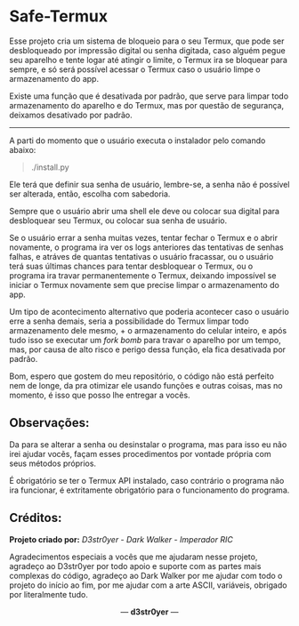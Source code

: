 # Safe-Termux

Esse projeto cria um sistema de bloqueio para o seu Termux, que pode ser desbloqueado por impressão digital ou senha digitada, caso alguém pegue seu aparelho e tente logar até atingir o limite, o Termux ira se bloquear para sempre, e só será possível acessar o Termux caso o usuário limpe o armazenamento do app.

Existe uma função que é desativada por padrão, que serve para limpar todo armazenamento do aparelho e do Termux, mas por questão de segurança, deixamos desativado por padrão.

---

A parti do momento que o usuário executa o instalador pelo comando abaixo:

>./install.py

Ele terá que definir sua senha de usuário, lembre-se, a senha não é possível ser alterada, então, escolha com sabedoria.

Sempre que o usuário abrir uma shell ele deve ou colocar sua digital para desbloquear seu Termux, ou colocar sua senha de usuário.

Se o usuário errar a senha muitas vezes, tentar fechar o Termux e o abrir novamente, o programa ira ver os logs anteriores das tentativas de senhas falhas, e atráves de quantas tentativas o usuário fracassar, ou o usuário terá suas últimas chances para tentar desbloquear o Termux, ou o programa ira travar permanentemente o Termux, deixando impossível se iniciar o Termux novamente sem que precise limpar o armazenamento do app.

Um tipo de acontecimento alternativo que poderia acontecer caso o usuário erre a senha demais, seria a possibilidade do Termux limpar todo armazenamento dele mesmo, + o armazenamento do celular inteiro, e após tudo isso se executar um *fork bomb* para travar o aparelho por um tempo, mas, por causa de alto risco e perigo dessa função, ela fica desativada por padrão.

Bom, espero que gostem do meu repositório, o código não está perfeito nem de longe, da pra otimizar ele usando funções e outras coisas, mas no momento, é isso que posso lhe entregar a vocẽs.

## Observações:

Da para se alterar a senha ou desinstalar o programa, mas para isso eu não irei ajudar vocẽs, façam esses procedimentos por vontade própria com seus métodos próprios.

É obrigatório se ter o Termux API instalado, caso contrário o programa não ira funcionar, é extritamente obrigatório para o funcionamento do programa. 

## Créditos:

**Projeto criado por:**
*D3str0yer - Dark Walker - Imperador RIC*

Agradecimentos especiais a vocês que me ajudaram nesse projeto, agradeço ao D3str0yer por todo apoio e suporte com as partes mais complexas do código, agradeço ao Dark Walker por me ajudar com todo o projeto do início ao fim, por me ajudar com a arte ASCII, variáveis, obrigado por literalmente tudo.

<p align="center">— <strong>d3str0yer</strong> —</p>
